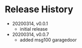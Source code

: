 # Release History

* 20200314, v0.0.1
	* initial release
* 20200314, v0.0.7
	* added msg100 garagedoor
